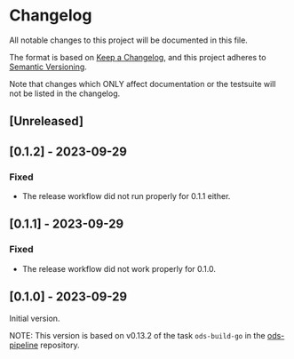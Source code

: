 # Changelog

All notable changes to this project will be documented in this file.

The format is based on [Keep a Changelog](https://keepachangelog.com/en/1.0.0/),
and this project adheres to [Semantic Versioning](https://semver.org/spec/v2.0.0.html).

Note that changes which ONLY affect documentation or the testsuite will not be
listed in the changelog.

## [Unreleased]

## [0.1.2] - 2023-09-29

### Fixed

- The release workflow did not run properly for 0.1.1 either.

## [0.1.1] - 2023-09-29

### Fixed

- The release workflow did not work properly for 0.1.0.

## [0.1.0] - 2023-09-29

Initial version.

NOTE: This version is based on v0.13.2 of the task `ods-build-go` in the [ods-pipeline](https://github.com/opendevstack/ods-pipeline) repository.

